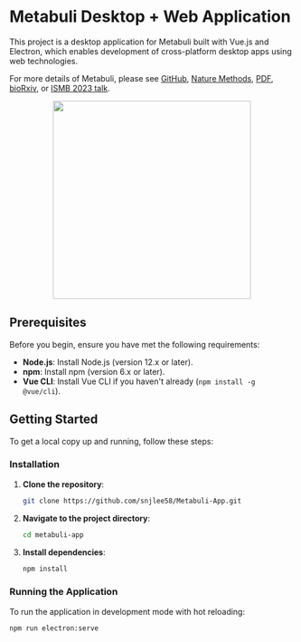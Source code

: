 # Metabuli Desktop + Web Application 

This project is a desktop application for Metabuli built with Vue.js and Electron, which enables development of cross-platform desktop apps using web technologies.

For more details of Metabuli, please see
[GitHub](https://github.com/steineggerlab/Metabuli),
[Nature Methods](https://www.nature.com/articles/s41592-024-02273-y), 
[PDF](https://www.nature.com/articles/s41592-024-02273-y.epdf?sharing_token=je_2D5Su0-xVOSjuKSAXF9RgN0jAjWel9jnR3ZoTv0M7gE7NDF_xi_3sW8QdRiwfSJNwqaXItSoeCvr7cvcoQxKLt0oROgWc6urmki9tP80cXEuHPN0D7b4y9y3i8Yv7sZw8MxxhAj7W6p9eZE2zaK3eozdOkXvwADVfso9cXIM%3D), 
[bioRxiv](https://www.biorxiv.org/content/10.1101/2023.05.31.543018v2), or [ISMB 2023 talk](https://www.youtube.com/watch?v=vz2fuRcVwyk).
<p align="center"><img src="https://raw.githubusercontent.com/steineggerlab/Metabuli/master/.github/marv_metabuli_small.png" height="350" /></p>

## Prerequisites

Before you begin, ensure you have met the following requirements:

- **Node.js**: Install Node.js (version 12.x or later).
- **npm**: Install npm (version 6.x or later).
- **Vue CLI**: Install Vue CLI if you haven't already (`npm install -g @vue/cli`).

## Getting Started

To get a local copy up and running, follow these steps:

### Installation

1. **Clone the repository**:

    ```sh
    git clone https://github.com/snjlee58/Metabuli-App.git
    ```

2. **Navigate to the project directory**:

    ```sh
    cd metabuli-app
    ```

3. **Install dependencies**:

    ```sh
    npm install
    ```

### Running the Application

To run the application in development mode with hot reloading:

```sh
npm run electron:serve
